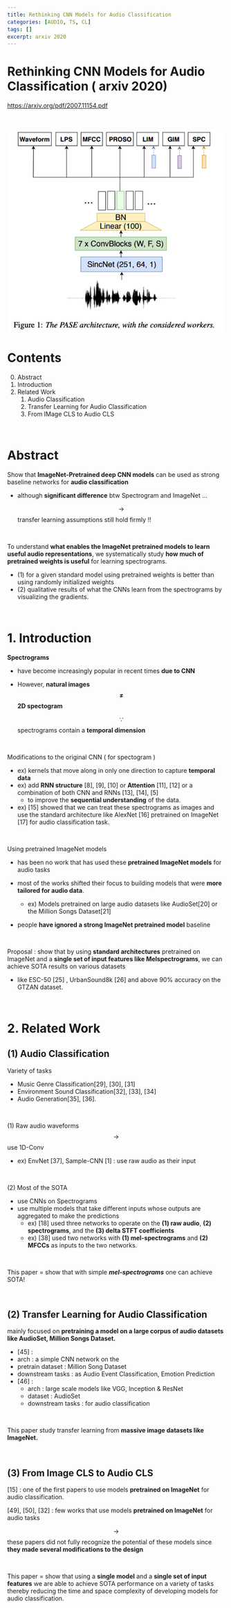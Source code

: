 ```yaml
---
title: Rethinking CNN Models for Audio Classification
categories: [AUDIO, TS, CL]
tags: []
excerpt: arxiv 2020
---
```


<script src="https://cdn.mathjax.org/mathjax/latest/MathJax.js?config=TeX-AMS-MML_HTMLorMML" type="text/javascript"></script>

# Rethinking CNN Models for Audio Classification ( arxiv 2020)

https://arxiv.org/pdf/2007.11154.pdf

<br>

![figure2](/assets/img/audio/img140.png)

# Contents

0. Abstract
1. Introduction
2. Related Work
   1. Audio Classification
   2. Transfer Learning for Audio Classification
   3. From IMage CLS to Audio CLS



<br>

# Abstract

Show that **ImageNet-Pretrained deep CNN models** can be used as strong baseline networks for **audio classification**

- although **significant difference** btw Spectrogram and ImageNet ...

  $$\rightarrow$$ transfer learning assumptions still hold firmly !!

<br>

To understand **what enables the ImageNet pretrained models to learn useful audio representations**, we systematically study **how much of pretrained weights is useful** for learning spectrograms. 

- (1) for a given standard model using pretrained weights is better than using randomly initialized weights 
- (2) qualitative results of what the CNNs learn from the spectrograms by visualizing the gradients. 

<br>

# 1. Introduction

**Spectrograms**

- have become increasingly popular in recent times **due to CNN**

- However, **natural images $$\neq$$ 2D spectogram**

  $$\because$$ spectrograms contain a **temporal dimension**

<br>

Modifications to the original CNN ( for spectogram )

- ex) kernels that move along in only one direction to capture **temporal data**
- ex) add **RNN structure** [8], [9], [10] or **Attention** [11], [12] or a combination of both CNN and RNNs [13], [14], [5] 
  - to improve the **sequential understanding** of the data.
- ex) [15] showed that we can treat these spectrograms as images and use the standard architecture like AlexNet [16] pretrained on ImageNet [17] for audio classification task.

<br>

Using pretrained ImageNet models

- has been no work that has used these **pretrained ImageNet models** for audio tasks
- most of the works shifted their focus to building models that were **more tailored for audio data**. 
  - ex) Models pretrained on large audio datasets like AudioSet[20] or the Million Songs Dataset[21] 

- people **have ignored a strong ImageNet pretrained model** baseline 

<br>

Proposal : show that by using **standard architectures** pretrained on ImageNet  and a **single set of input features like Melspectrograms**, we can achieve SOTA results on various datasets 

- like ESC-50 [25] , UrbanSound8k [26] and above 90% accuracy on the GTZAN dataset.

<br>

# 2. Related Work

## (1) Audio Classification

Variety of tasks

- Music Genre Classification[29], [30], [31]
- Environment Sound Classification\[32\], \[33\], \[34\] 
- Audio Generation[35], [36]. 

<br>

(1) Raw audio waveforms $$\rightarrow$$ use 1D-Conv

- ex) EnvNet [37], Sample-CNN [1]  : use raw audio as their input

<br>

(2) Most of the SOTA 

- use CNNs on Spectrograms
- use multiple models that take different inputs whose outputs are aggregated to make the predictions
  - ex) [18] used three networks to operate on the **(1) raw audio**, **(2) spectrograms**, and the **(3) delta STFT coefficients**
  - ex) [38] used two networks with **(1) mel-spectrograms** and **(2) MFCCs** as inputs to the two networks. 

<br>

This paper = show that with simple ***mel-spectrograms*** one can achieve SOTA!

<br>

## (2) Transfer Learning for Audio Classification

mainly focused on **pretraining a model on a large corpus of audio datasets like AudioSet, Million Songs Dataset.**

-  [45] : 
  - arch : a simple CNN network on the 
  - pretrain dataset : Million Song Dataset
  - downstream tasks : as Audio Event Classification, Emotion Prediction
- [46] :
  - arch : large scale models like VGG, Inception & ResNet
  - dataset : AudioSet
  - downstream tasks : for audio classification

<br>

This paper study transfer learning from **massive image datasets like ImageNet.**

<br>

## (3) From Image CLS to Audio CLS

[15] : one of the first papers to use models **pretrained on ImageNet** for audio classification.

[49], [50], [32] :  few works that use models **pretrained on ImageNet** for audio tasks

$$\rightarrow$$ these papers did not fully recognize the potential of these models since **they made several modifications to the design**

<br>

This paper = show that using a **single model** and a **single set of input features** we are able to achieve SOTA performance on a variety of tasks thereby reducing the time and space complexity of developing models for audio classification.
